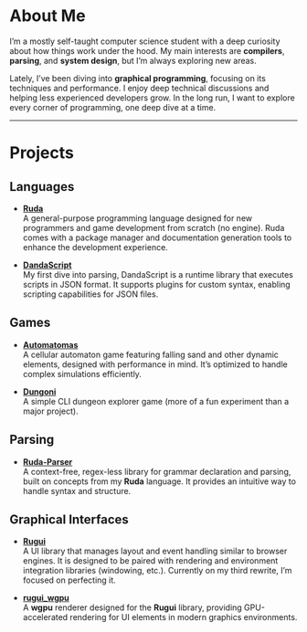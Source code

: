 # About Me  
I’m a mostly self-taught computer science student with a deep curiosity about how things work under the hood. My main interests are **compilers**, **parsing**, and **system design**, but I’m always exploring new areas. 

Lately, I’ve been diving into **graphical programming**, focusing on its techniques and performance. I enjoy deep technical discussions and helping less experienced developers grow. In the long run, I want to explore every corner of programming, one deep dive at a time.

---

# Projects

## **Languages**
- **[Ruda](https://github.com/antosatko/Ruda)**  
  A general-purpose programming language designed for new programmers and game development from scratch (no engine). Ruda comes with a package manager and documentation generation tools to enhance the development experience.

- **[DandaScript](https://github.com/antosatko/Dungoni)**  
  My first dive into parsing, DandaScript is a runtime library that executes scripts in JSON format. It supports plugins for custom syntax, enabling scripting capabilities for JSON files.

## **Games**
- **[Automatomas](https://github.com/antosatko/automatomas)**  
  A cellular automaton game featuring falling sand and other dynamic elements, designed with performance in mind. It’s optimized to handle complex simulations efficiently.

- **[Dungoni](https://github.com/antosatko/Dungoni)**  
  A simple CLI dungeon explorer game (more of a fun experiment than a major project).

## **Parsing**
- **[Ruda-Parser](https://github.com/antosatko/Ruda-parser)**  
  A context-free, regex-less library for grammar declaration and parsing, built on concepts from my **Ruda** language. It provides an intuitive way to handle syntax and structure.

## **Graphical Interfaces**
- **[Rugui](https://github.com/antosatko/rugui2)**  
  A UI library that manages layout and event handling similar to browser engines. It is designed to be paired with rendering and environment integration libraries (windowing, etc.). Currently on my third rewrite, I’m focused on perfecting it.

- **[rugui_wgpu](https://github.com/antosatko/rugui2)**  
  A **wgpu** renderer designed for the **Rugui** library, providing GPU-accelerated rendering for UI elements in modern graphics environments.

